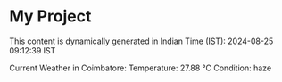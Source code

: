 # My Project

This content is dynamically generated in Indian Time (IST): 2024-08-25 09:12:39 IST


Current Weather in Coimbatore:
Temperature: 27.88 °C
Condition: haze
